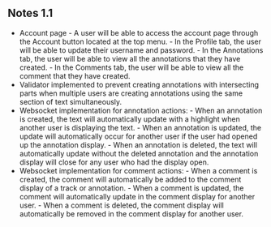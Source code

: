 ## Notes 1.1
- Account page
        - A user will be able to access the account page through the Account button located at the top menu.
        - In the Profile tab, the user will be able to update their username and password.
        - In the Annotations tab, the user will be able to view all the annotations that they have created.
        - In the Comments tab, the user will be able to view all the comment that they have created.
- Validator implemented to prevent creating annotations with intersecting parts when multiple users are creating annotations using the same section of text simultaneously.
- Websocket implementation for annotation actions:
        - When an annotation is created, the text will automatically update with a highlight when another user is displaying the text.
        - When an annotation is updated, the update will automatically occur for another user if the user had opened up the annotation display.
        - When an annotation is deleted, the text will automatically update without the deleted annotation and the annotation display will close for any user who had the display open.
- Websocket implementation for comment actions:
        - When a comment is created, the comment will automatically be added to the comment display of a track or annotation.
        - When a comment is updated, the comment will automatically update in the comment display for another user.
        - When a comment is deleted, the comment display will automatically be removed in the comment display for another user.